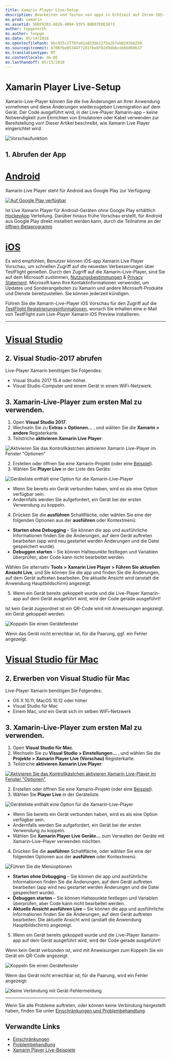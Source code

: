```yaml
---
title: Xamarin Player Live-Setup
description: Bearbeiten und Testen von apps in Echtzeit auf Ihrem IOS- oder Android-Gerät
ms.prod: xamarin
ms.assetid: 5DDF9203-8826-4B04-93F5-B8D07EDE3873
author: topgenorth
ms.author: toopge
ms.date: 05/14/2018
ms.openlocfilehash: bbc935c2770fab1a853bb12fba2b7eb0283bb258
ms.sourcegitcommit: b706fbe05344f7201fbe8f82d9dbbceb66060637
ms.translationtype: MT
ms.contentlocale: de-DE
ms.lasthandoff: 05/15/2018
---
```

# <a name="xamarin-live-player-setup"></a>Xamarin Player Live-Setup

Xamarin-Live-Player können Sie die live Änderungen an Ihrer Anwendung vornehmen und diese Änderungen wiederzugeben Livemigration auf dem Gerät. Der Code ausgeführt wird, in der Live-Player Xamarin-app – keine Notwendigkeit zum Einrichten von Emulatoren oder Kabel verwenden zur Bereitstellung von! Dieser Artikel beschreibt, wie Xamarin Live Player eingerichtet wird.

![Vorschaufunktion](~/media/shared/preview.png)

## <a name="1-get-the-app"></a>1. Abrufen der App

# <a name="androidtabandroid"></a>[Android](#tab/android)

Xamarin Live Player steht für Android aus Google Play zur Verfügung:

[ ![Auf Google Play verfügbar](install-images/google-play-badge.png)](https://play.google.com/store/apps/details?id=com.xamarin.live)

Ist Live Xamarin Player für Android-Geräten ohne Google Play erhältlich [HockeyApp](https://aka.ms/xlp-hockeyapp) Verteilung. Darüber hinaus frühe Vorschau erstellt, für Android aus Google Play direkt installiert werden kann, durch die Teilnahme an der [öffnen-Betaprogramm](https://play.google.com/apps/testing/com.xamarin.live)

# <a name="iostabios"></a>[iOS](#tab/ios)

Es wird empfohlen, Benutzer können iOS-app Xamarin Live Player Vorschau, um schnellen Zugriff auf die neuesten Verbesserungen über TestFlight genießen. Durch den Zugriff auf die Xamarin-Live-Player, sind Sie auf dem Microsoft zustimmen, [Nutzungsbestimmungen](https://www.microsoft.com/en-us/legal/intellectualproperty/copyright/default.aspx) & [Privacy Statement](https://privacy.microsoft.com/en-us/privacystatement). Microsoft kann Ihre Kontaktinformationen verwendet, um Updates und Sonderangeboten zu Xamarin und andere Microsoft-Produkte und Dienste bereitzustellen. Sie können jederzeit kündigen.

Führen Sie die Xamarin-Live-Player iOS Vorschau für den Zugriff auf die [TestFlight Registrierungsinformationen](https://fastring.xamarinliveplayer.com/), wonach Sie erhalten eine e-Mail von TestFlight zum Live-Player Xamarin iOS Preview installieren.

-----

# <a name="visual-studiotabwindows"></a>[Visual Studio](#tab/windows)

## <a name="2-get-visual-studio-2017"></a>2. Visual Studio-2017 abrufen

Live-Player Xamarin benötigen Sie Folgendes:

- Visual Studio 2017 15.4 oder höher.
- Visual Studio-Computer und einem Gerät in einem WiFi-Netzwerk.

## <a name="3-using-xamarin-live-player-for-the-first-time"></a>3. Xamarin-Live-Player zum ersten Mal zu verwenden.

1. Open **Visual Studio 2017**.
2. Wechseln Sie zu **Extras > Optionen...**  , und wählen Sie die **Xamarin > andere** Registerkarte.
3. Teilstriche **aktivieren Xamarin Live Player**:

  ![Aktivieren Sie das Kontrollkästchen aktivieren Xamarin Live-Player im Fenster "Optionen"](install-images/vs2017-options.png)

2. Erstellen oder öffnen Sie eine Xamarin-Projekt (oder eine [Beispiel](~/tools/live-player/samples.md)).
3. Wählen Sie **Player Live** in der Liste des Geräts:

  ![Geräteliste enthält eine Option für die Xamarin-Live-Player](install-images/devices-empty-windows.png)

  * Wenn Sie bereits ein Gerät verbunden haben, wird es als eine Option verfügbar sein.
  * Andernfalls werden Sie aufgefordert, ein Gerät bei der ersten Verwendung zu koppeln.
4. Drücken Sie die **ausführen** Schaltfläche, oder wählen Sie eine der folgenden Optionen aus der **ausführen** oder Kontextmenü:

  - **Starten ohne Debugging** – Sie können die app und ausführliche Informationen finden Sie die Änderungen, auf dem Gerät auftreten bearbeiten (app wird neu gestartet werden Änderungen und die Datei gespeichert wurde).
  - **Debuggen starten** – Sie können Haltepunkte festlegen und Variablen überprüfen, aber Code kann nicht bearbeitet werden.

  Wählen Sie alternativ **Tools > Xamarin Live Player > Führen Sie aktuellen Ansicht Live**, und Sie können Sie die app und finden Sie die Änderungen, auf dem Gerät auftreten bearbeiten. Die aktuelle Ansicht wird (anstatt die Anwendung Hauptbildschirm) angezeigt.

5. Wenn ein Gerät bereits gekoppelt wurde und die Live-Player Xamarin-app auf dem Gerät ausgeführt wird, wird der Code gerade ausgeführt!

  Ist kein Gerät zugeordnet ist ein QR-Code wird mit Anweisungen angezeigt. ein Gerät gekoppelt werden:

  ![Koppeln Sie einen Gerätefenster](install-images/manage-empty-windows.png)

  Wenn das Gerät nicht erreichbar ist, für die Paarung, ggf. ein Fehler angezeigt.

# <a name="visual-studio-for-mactabmacos"></a>[Visual Studio für Mac](#tab/macos)

## <a name="2-get-visual-studio-for-mac"></a>2. Erwerben von Visual Studio für Mac

Live-Player Xamarin benötigen Sie Folgendes:

- OS X 10.11, MacOS 10.12 oder höher
- Visual Studio für Mac
- Einem Mac, und ein Gerät sich im selben WiFi-Netzwerk

## <a name="3-using-xamarin-live-player-for-the-first-time"></a>3. Xamarin-Live-Player zum ersten Mal zu verwenden.

1. Open **Visual Studio für Mac**.
2. Wechseln Sie zu **Visual Studio > Einstellungen...**  , und wählen Sie die **Projekte > Xamarin Player Live (Vorschau)** Registerkarte.
3. Teilstriche **aktivieren Xamarin Live Player**:

  [![Aktivieren Sie das Kontrollkästchen aktivieren Xamarin Live-Player im Fenster "Optionen"](install-images/vsmac-options-sml.png)](install-images/vsmac-options.png#lightbox)

2. Erstellen oder öffnen Sie eine Xamarin-Projekt (oder eine [Beispiel](~/tools/live-player/samples.md)).
3. Wählen Sie **Player Live** in der Geräteliste.

  ![Geräteliste enthält eine Option für die Xamarin-Live-Player](install-images/devices.png)

  * Wenn Sie bereits ein Gerät verbunden haben, wird es als eine Option verfügbar sein.
  * Andernfalls werden Sie aufgefordert, ein Gerät bei der ersten Verwendung zu koppeln.
  * Wählen Sie **Xamarin Player Live Geräte...**  zum Verwalten der Geräte mit Xamarin-Live-Player verwenden möchten.

4. Drücken Sie die **ausführen** Schaltfläche, oder wählen Sie eine der folgenden Optionen aus der **ausführen** oder Kontextmenü:

  ![Führen Sie die Menüoptionen](install-images/run-menu.png)

  - **Starten ohne Debugging** – Sie können die app und ausführliche Informationen finden Sie die Änderungen, auf dem Gerät auftreten bearbeiten (app wird neu gestartet werden Änderungen und die Datei gespeichert wurde).
  - **Debuggen starten** – Sie können Haltepunkte festlegen und Variablen überprüfen, aber Code kann nicht bearbeitet werden.
  - **Aktuelle Ansicht ausführen Live** – Sie können die app und ausführliche Informationen finden Sie die Änderungen, auf dem Gerät auftreten bearbeiten. Die aktuelle Ansicht wird (anstatt die Anwendung Hauptbildschirm) angezeigt.

5. Wenn ein Gerät bereits gekoppelt wurde und die Live-Player Xamarin-app auf dem Gerät ausgeführt wird, wird der Code gerade ausgeführt!

  Wenn kein Gerät verbunden ist, wird mit Anweisungen zum Koppeln Sie ein Gerät ein QR-Code angezeigt:

  ![Koppeln Sie einen Gerätefenster](install-images/manage-empty.png)

  Wenn das Gerät nicht erreichbar ist, für die Paarung, wird ein Fehler angezeigt:

  ![Keine Verbindung mit Gerät-Fehlermeldung](install-images/error-cannot-connect.png)


-----

Wenn Sie alle Probleme auftreten, oder können keine Verbindung hergestellt haben, finden Sie unter [Einschränkungen und Problembehandlung](~/tools/live-player/troubleshooting.md).


## <a name="related-links"></a>Verwandte Links

- [Einschränkungen](~/tools/live-player/limitations.md)
- [Problembehandlung](~/tools/live-player/troubleshooting.md)
- [Xamarin Player Live-Beispiele](~/tools/live-player/samples.md)
